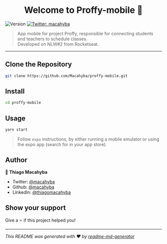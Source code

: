 <h1 align="center">Welcome to Proffy-mobile 👋</h1>
<p>
  <img alt="Version" src="https://img.shields.io/badge/version-1.0.0-blue.svg?cacheSeconds=2592000" />
  <a href="https://twitter.com/macahyba" target="_blank">
    <img alt="Twitter: macahyba" src="https://img.shields.io/twitter/follow/macahyba.svg?style=social" />
  </a>
</p>

> App mobile for project Proffy, responsible for connecting students and teachers to schedule classes. <br />
> Developed on NLW#2 from Rocketseat.

-----------------------------------------------------
## Clone the Repository
```sh
git clone https://github.com/Macahyba/proffy-mobile.git
```

## Install

```sh
cd proffy-mobile
```

## Usage

```sh
yarn start
```

> Follow `expo` instructions, by either running a mobile emulator or using the expo app (search for in your app store).

## Author

👤 **Thiago Macahyba**

* Twitter: [@macahyba](https://twitter.com/macahyba)
* Github: [@macahyba](https://github.com/macahyba)
* LinkedIn: [@thiagomacahyba](https://linkedin.com/in/thiagomacahyba)

## Show your support

Give a ⭐️ if this project helped you!

***
_This README was generated with ❤️ by [readme-md-generator](https://github.com/kefranabg/readme-md-generator)_